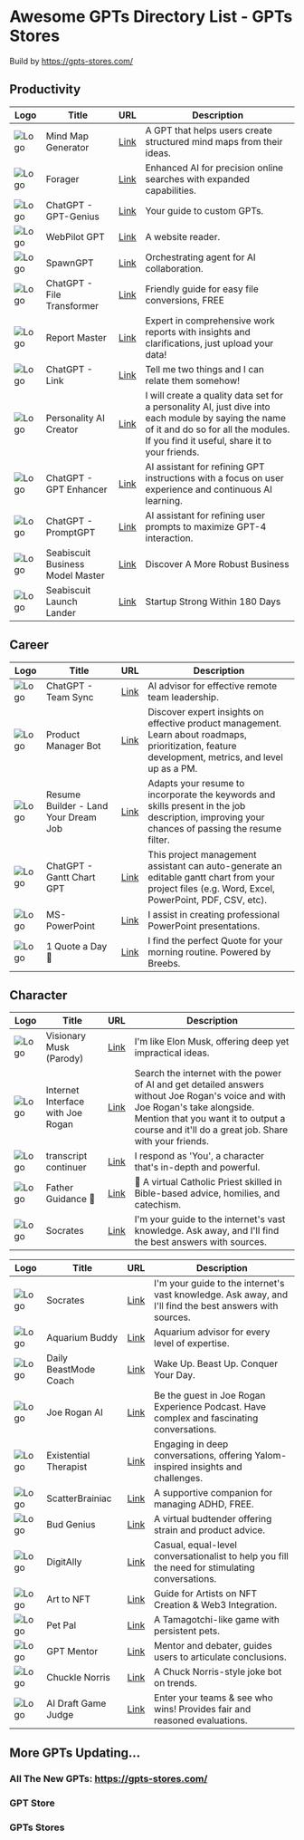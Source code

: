 # Awesome GPTs Directory List - GPTs Stores

Build by https://gpts-stores.com/

## Productivity
| Logo                                                                                                         | Title                             | URL                                                          | Description                                                                                                       |
| ------------------------------------------------------------------------------------------------------------ | --------------------------------- | ------------------------------------------------------------ | ----------------------------------------------------------------------------------------------------------------- |
| ![Logo](https://files.oaiusercontent.com/file-IQxBqpaTqox6nCS1VMILQjRX?se=2123-10-23T11%3A09%3A00Z&sp=r&sv=2021-08-06&sr=b&rscc=max-age%3D31536000%2C%20immutable&rscd=attachment%3B%20filename%3D20231116-100128.jpg&sig=Y1%2BZu5/6x1RF929lXuVHu0RcsPjlJS9JyUoX52aOz%2BM%3D) | Mind Map Generator                | [Link](https://chat.openai.com/g/g-XpOL64iRH-mind-map-generator) | A GPT that helps users create structured mind maps from their ideas.                                             |
| ![Logo](https://files.oaiusercontent.com/file-VzoNkrjhiqUxn2mGsYktu4ep?se=2123-10-19T14%3A12%3A21Z&sp=r&sv=2021-08-06&sr=b&rscc=max-age%3D31536000%2C%20immutable&rscd=attachment%3B%20filename%3D0e01c800-b460-47af-abc9-becdd55d838b.png&sig=qSidDnLKvyDuQ%2B%2B2qHod8drxKMQ9AD9GJpZT5P1D298%3D)      | Forager                           | [Link](https://chat.openai.com/g/g-yMn1RH7Rt-forager)         | Enhanced AI for precision online searches with expanded capabilities.                                           |
| ![Logo](https://files.oaiusercontent.com/file-5OleGm3v3wwfji9rAw0wGcu7?se=2123-10-17T05%3A08%3A19Z&sp=r&sv=2021-08-06&sr=b&rscc=max-age%3D31536000%2C%20immutable&rscd=attachment%3B%20filename%3D9644b1d8-5076-42c7-baca-38a4f2450d56.png&sig=uyIPt/VzOxHIqIFWMoWXo%2Bt%2B4eEhu0xNVZ%2BeiKPqQqA%3D) | ChatGPT - GPT-Genius              | [Link](https://chat.openai.com/g/g-2z2mDEeZ2-gpt-genius)    | Your guide to custom GPTs.                                                                                       |
| ![Logo](https://files.oaiusercontent.com/file-EtMIyywb1kca8KcaZZpVvZXv?se=2123-10-23T19%3A56%3A11Z&sp=r&sv=2021-08-06&sr=b&rscc=max-age%3D31536000%2C%20immutable&rscd=attachment%3B%20filename%3DDALL%25C2%25B7E%25202023-11-15%252021.57.25%2520-%2520An%2520image%2520of%2520a%2520wizard%2520in%2520a%2520dark%2520blue%2520robe%2520with%2520silver%2520star%2520patterns%252C%2520standing%2520on%2520a%2520podium%252C%2520conducting%2520a%2520futuristic%2520orchestra%2520with%2520holographic%2520instrumen.png&sig=tyzB5yqkhQROmqWp%2BuHlXRfXlCClHy%2BMbe/HJd31KpY%3D)  | WebPilot GPT                     | [Link](https://chat.openai.com/g/g-ATOVBEOSz-webpilot-gpt)   | A website reader.                                                                                                 |
| ![Logo](https://images.spr.so/cdn-cgi/imagedelivery/j42No7y-dcokJuNgXeA0ig/9b6f80e0-3f14-4f11-a272-40498c76da6c/chatgpt-share-og.49cbbffe/w=3840,quality=80)          | SpawnGPT                          | [Link](https://chat.openai.com/g/g-XdTwXQ9R6-spawngpt)      | Orchestrating agent for AI collaboration.                                                                         |
| ![Logo](https://files.oaiusercontent.com/file-ZuuGfSnvZG8xQhoeCKo15nXq?se=2123-10-17T22%3A52%3A59Z&sp=r&sv=2021-08-06&sr=b&rscc=max-age%3D31536000%2C%20immutable&rscd=attachment%3B%20filename%3D8228cadf-68a1-489f-9278-7767d5915e6e.png&sig=r0cRC%2BW/WG0eZ28j%2B50PanNn1MiWqeZ05cMK3cqd104%3D)       | ChatGPT - File Transformer        | [Link](https://chat.openai.com/g/g-2DxXCnuoX-file-transformer) | Friendly guide for easy file conversions, FREE                                                                   |
| ![Logo](https://files.oaiusercontent.com/file-UnCav3wqpAqpR3Tc4XxhYWDQ?se=2123-10-22T15%3A40%3A12Z&sp=r&sv=2021-08-06&sr=b&rscc=max-age%3D31536000%2C%20immutable&rscd=attachment%3B%20filename%3D838f8d4d-9b96-42dd-9d72-f1f772e90844.png&sig=Ss7muyliqNHZm4/Wu6bVK/J100UaMZQAyaY/x89Fm1w%3D)  | Report Master                      | [Link](https://chat.openai.com/g/g-Lfbhj73Ee-report-master) | Expert in comprehensive work reports with insights and clarifications, just upload your data!                   |
| ![Logo](https://files.oaiusercontent.com/file-H6pkFBUK0YXxByxQfK7eCain?se=2123-10-20T07%3A50%3A27Z&sp=r&sv=2021-08-06&sr=b&rscc=max-age%3D31536000%2C%20immutable&rscd=attachment%3B%20filename%3Db351c50b-d631-404c-86cd-45656e1dfb25.png&sig=XndGRPBS27cEZfW0VL/PRv9GrCBH4jPMvUIJZLUfuDk%3D)           | ChatGPT - Link                    | [Link](https://chat.openai.com/g/g-3bxChvw71-link)           | Tell me two things and I can relate them somehow!                                                                 |
| ![Logo](https://files.oaiusercontent.com/file-190aAMwKUVL9GWk9o3PdRsVk?se=2123-10-20T00%3A02%3A18Z&sp=r&sv=2021-08-06&sr=b&rscc=max-age%3D31536000%2C%20immutable&rscd=attachment%3B%20filename%3Df3cbe216-bfe9-4935-ac56-5f25bd97880a.png&sig=A4/asqSg9SJAtHwJKkplTxuuFK4H142Fq6DHLTuP51Y%3D)  | Personality AI Creator             | [Link](https://chat.openai.com/g/g-5Py8sPmwG-personality-ai-creator) | I will create a quality data set for a personality AI, just dive into each module by saying the name of it and do so for all the modules. If you find it useful, share it to your friends. |
| ![Logo](https://files.oaiusercontent.com/file-elCzS6VmAH0713NT3LzccGud?se=2123-10-19T00%3A46%3A11Z&sp=r&sv=2021-08-06&sr=b&rscc=max-age%3D31536000%2C%20immutable&rscd=attachment%3B%20filename%3Dca19c20e-5102-405c-acc2-29caa6ebe2c8.png&sig=sjaA1ZOchl1Okzk17vaOYmHVHwxDX3uXT524z6nY6eI%3D) | ChatGPT - GPT Enhancer            | [Link](https://chat.openai.com/g/g-fQ6GAANfi-gpt-enhancer)    | AI assistant for refining GPT instructions with a focus on user experience and continuous AI learning.         |
| ![Logo](https://files.oaiusercontent.com/file-aukF4Rae9T7YVOy5Px46QZhI?se=2123-10-17T10%3A44%3A20Z&sp=r&sv=2021-08-06&sr=b&rscc=max-age%3D31536000%2C%20immutable&rscd=attachment%3B%20filename%3D2c2cc951-b044-4013-90af-6449f3fc49f7.png&sig=fikeuIqnuiLOI0d1Qjt09PKMOV%2BJ//zbQKF%2BEeJ5yDw%3D) | ChatGPT - PromptGPT               | [Link](https://chat.openai.com/g/g-p0jlP3Tcq-promptgpt)      | AI assistant for refining user prompts to maximize GPT-4 interaction.                                             |
| ![Logo](https://files.oaiusercontent.com/file-2ddaEiTNEpXY8mWU4PwXRDmS?se=2123-10-17T18%3A05%3A02Z&sp=r&sv=2021-08-06&sr=b&rscc=max-age%3D31536000%2C%20immutable&rscd=attachment%3B%20filename%3Da8ba3c4e-e0a1-47c2-8a65-f6375620cde0.png&sig=iCJj7N6asByCunuECAksbxxc2sSM7ea3RriXaiE0caI%3D)  | Seabiscuit Business Model Master  | [Link](https://chat.openai.com/g/g-nsTplEvN8-seabiscuit-business-model-master) | Discover A More Robust Business                                                                                  |
| ![Logo](https://files.oaiusercontent.com/file-Xxuh6lc50uAIWd9d6TaEJqmO?se=2123-10-18T09%3A13%3A02Z&sp=r&sv=2021-08-06&sr=b&rscc=max-age%3D31536000%2C%20immutable&rscd=attachment%3B%20filename%3Dbdd1d6c1-d088-43f3-b755-132d69ef683b.png&sig=ZlMrOHx7lTpXXlvWy2W0jDtBVdTbBzAxawUOW9esNr8%3D)  | Seabiscuit Launch Lander           | [Link](https://chat.openai.com/g/g-t2p04OE3K-seabiscuit-launch-lander) | Startup Strong Within 180 Days                                                                                   |


## Career
| Logo                                                                                                         | Title                             | URL                                                          | Description                                                                                                       |
| ------------------------------------------------------------------------------------------------------------ | --------------------------------- | ------------------------------------------------------------ | ----------------------------------------------------------------------------------------------------------------- |
| ![Logo](https://files.oaiusercontent.com/file-EbpZh1pbWQbco0z771KbaFmz?se=2123-10-17T04%3A03%3A50Z&sp=r&sv=2021-08-06&sr=b&rscc=max-age%3D31536000%2C%20immutable&rscd=attachment%3B%20filename%3D3022a9db-e87d-4444-a871-f566ad30a94e.png&sig=fOd90dq0mJgrMEI0mH9KeD0FRnbHjxMMxLPcDUf1ppk%3D) | ChatGPT - Team Sync               | [Link](https://chat.openai.com/g/g-nMknVUdJE-team-sync)      | AI advisor for effective remote team leadership.                                                                  |
| ![Logo](https://files.oaiusercontent.com/file-U8neEPUS6FUoLnxuecYxVdNB?se=2123-10-17T06%3A00%3A18Z&sp=r&sv=2021-08-06&sr=b&rscc=max-age%3D31536000%2C%20immutable&rscd=attachment%3B%20filename%3Db7d18d11-1bff-43c6-bd68-a34eb19cb83f.webp&sig=Kh00zaaqwRjtY2FL%2BHCAtgXQb0wFj4O7UOJngIZR1AE%3D)      | Product Manager Bot               | [Link](https://chat.openai.com/g/g-sKi4RsTGe-product-manager-bot) | Discover expert insights on effective product management. Learn about roadmaps, prioritization, feature development, metrics, and level up as a PM. |
| ![Logo](https://files.oaiusercontent.com/file-XESKx8ZryYBLUALhqYtnirzj?se=2123-10-19T03%3A29%3A38Z&sp=r&sv=2021-08-06&sr=b&rscc=max-age%3D31536000%2C%20immutable&rscd=attachment%3B%20filename%3DDALL%25C2%25B7E%25202023-11-11%252021.21.08%2520-%2520A%2520single%2520circular-shaped%2520image%2520depicting%2520a%2520happy%2520job%2520seeker%2520after%2520landing%2520their%2520dream%2520job.%2520The%2520scene%2520features%2520an%2520individual%2520with%2520glasses%252C%2520radiating%2520jo.png&sig=fhZ16qXqmSlk3BVO3HK31fju9eDu0pGTHolYvj1fgAM%3D) | Resume Builder - Land Your Dream Job | [Link](https://chat.openai.com/g/g-58aGfqukQ-resume-builder-land-your-dream-job/c/79b111e7-53d1-4976-b578-9cccfb9f9e2d) | Adapts your resume to incorporate the keywords and skills present in the job description, improving your chances of passing the resume filter. |
| ![Logo](https://files.oaiusercontent.com/file-r4wIBXrYffqRepvJmkp6JNRC?se=2123-10-17T06%3A33%3A06Z&sp=r&sv=2021-08-06&sr=b&rscc=max-age%3D31536000%2C%20immutable&rscd=attachment%3B%20filename%3Dgantt%2520chart%2520gpt.png&sig=cS%2B5EHM3lIObUjQD2yz/tfa7RoApIBodXYeB456tv2g%3D)       | ChatGPT - Gantt Chart GPT         | [Link](https://chat.openai.com/g/g-ihJfmYAJn-gantt-chart-gpt) | This project management assistant can auto-generate an editable gantt chart from your project files (e.g. Word, Excel, PowerPoint, PDF, CSV, etc). |
| ![Logo](https://files.oaiusercontent.com/file-JEpdH3q6fXyu9xvkFNKDxlA4?se=2123-10-17T07%3A20%3A50Z&sp=r&sv=2021-08-06&sr=b&rscc=max-age%3D31536000%2C%20immutable&rscd=attachment%3B%20filename%3Ddf9a32d0-3073-4271-9724-8abe4aa5fac6.png&sig=0u/jnCyr2WKxJIjD1llKHv4WQkLnzTeDR8JwvEzmFSI%3D) | MS-PowerPoint                     | [Link](https://chat.openai.com/g/g-vIV2R7wST-ms-powerpoint) | I assist in creating professional PowerPoint presentations.                                                        |
| ![Logo](https://files.oaiusercontent.com/file-u2I1KJTy6j56Wc3wZCfUvcVA?se=2123-10-23T08%3A01%3A36Z&sp=r&sv=2021-08-06&sr=b&rscc=max-age%3D31536000%2C%20immutable&rscd=attachment%3B%20filename%3Dabc49eca-e477-4a47-a603-1280803d75d4.png&sig=gKzLiQpPCQBx2yVK9bLM2aIbklVbGN18Kw4447XyC/8%3D)   | 1 Quote a Day 🌟                   | [Link](https://chat.openai.com/g/g-TCZLIYhNm-1-quote-a-day) | I find the perfect Quote for your morning routine. Powered by Breebs.                                            |

## Character
| Logo                                                                                                         | Title                               | URL                                                          | Description                                                                                                       |
| ------------------------------------------------------------------------------------------------------------ | ----------------------------------- | ------------------------------------------------------------ | ----------------------------------------------------------------------------------------------------------------- |
| ![Logo](https://files.oaiusercontent.com/file-TCLPNBPyMgSFKzVA80Sopppv?se=2123-10-20T23%3A00%3A09Z&sp=r&sv=2021-08-06&sr=b&rscc=max-age%3D31536000%2C%20immutable&rscd=attachment%3B%20filename%3DDALL%25C2%25B7E%25202023-11-13%252017.25.27%2520-%2520A%2520cartoon-style%2520portrait%2520of%2520a%2520fictional%2520male%2520white%2520CEO%2520character%252C%2520with%2520less%2520Asian%2520features%252C%2520keeping%2520the%2520jaw%2520and%2520face%2520style%2520of%2520the%2520earlier%2520image%2520and%2520bl.png&sig=hBetMbhROLfcVSSa9IrA2bEcWGB490TwPqMAsNmPu3c%3D) | Visionary Musk (Parody)              | [Link](https://chat.openai.com/g/g-G3ONbjCqr-visionary-musk-parody) | I'm like Elon Musk, offering deep yet impractical ideas.                                                         |
| ![Logo](https://files.oaiusercontent.com/file-uszoUJGLwbsJC0oNtyLIWzfw?se=2123-10-20T21%3A58%3A51Z&sp=r&sv=2021-08-06&sr=b&rscc=max-age%3D31536000%2C%20immutable&rscd=attachment%3B%20filename%3D220128092452-joe-rogan-jordan-peterson-podcast-spotify.jpg&sig=4U10DXL4OFM5mvUvL67Lu1nwVIvFYuC4xAyxwPTYhtc%3D)      | Internet Interface with Joe Rogan     | [Link](https://chat.openai.com/g/g-vFm9AHwbL-internet-interface-with-joe-rogan) | Search the internet with the power of AI and get detailed answers without Joe Rogan's voice and with Joe Rogan's take alongside. Mention that you want it to output a course and it'll do a great job. Share with your friends. |
| ![Logo](https://files.oaiusercontent.com/file-a5cJWUAwQj9ADevXMdMP4sIc?se=2123-10-20T23%3A31%3A51Z&sp=r&sv=2021-08-06&sr=b&rscc=max-age%3D31536000%2C%20immutable&rscd=attachment%3B%20filename%3DDALL%25C2%25B7E%25202023-11-13%252015.31.31%2520-%2520A%2520stylized%2520profile%2520picture%2520%2528PFP%2529%2520style%2520illustration%252C%2520focusing%2520on%2520a%2520close-up%2520of%2520a%2520stylized%2520microphone%2520with%2520larger%2520and%2520clearer%2520paper%2520sheets.%2520The%2520microph.png&sig=CFWV/OdYLzLgPhqS3qbsePsnbBKh1jwkNX7irLk1yY4%3D)   | transcript continuer                  | [Link](https://chat.openai.com/g/g-tz6MyAxV2-transcript-continuer) | I respond as 'You', a character that's in-depth and powerful.                                                    |
| ![Logo](https://files.oaiusercontent.com/file-fbQEQS1g6npBC78pPqVNpfcA?se=2123-10-18T11%3A29%3A55Z&sp=r&sv=2021-08-06&sr=b&rscc=max-age%3D31536000%2C%20immutable&rscd=attachment%3B%20filename%3Dd4c80faa-fafa-4ce8-88b0-c24a6eaabdd1.webp&sig=mXrprQhEtIfi7FrN3ZkOWTVUGKu0OLxIP4SM9Y9rE6c%3D) | Father Guidance 🙏                   | [Link](https://chat.openai.com/g/g-OwPkjSbxo-father-guidance) | 🙏 A virtual Catholic Priest skilled in Bible-based advice, homilies, and catechism.           |
| ![Logo](https://files.oaiusercontent.com/file-nz9InjfiW9OEP5YmyHT52LaC?se=2123-10-17T05%3A19%3A47Z&sp=r&sv=2021-08-06&sr=b&rscc=max-age%3D31536000%2C%20immutable&rscd=attachment%3B%20filename%3D0b6d670f-ba52-4d71-bdb0-6781df489a61.png&sig=S9kkRzqZ1thTBcR73gSg6HqEPWuzSpzVqUx7ZLPdaWw%3D)       | Socrates                             | [Link](https://chat.openai.com/g/g-WobrCXK1H-socrates) | I'm your guide to the internet's vast knowledge. Ask away, and I'll find the best answers with sources.              |

| Logo                                                                                                         | Title                               | URL                                                          | Description                                                                                                       |
| ------------------------------------------------------------------------------------------------------------ | ----------------------------------- | ------------------------------------------------------------ | ----------------------------------------------------------------------------------------------------------------- |
| ![Logo](https://files.oaiusercontent.com/file-nz9InjfiW9OEP5YmyHT52LaC?se=2123-10-17T05%3A19%3A47Z&sp=r&sv=2021-08-06&sr=b&rscc=max-age%3D31536000%2C%20immutable&rscd=attachment%3B%20filename%3D0b6d670f-ba52-4d71-bdb0-6781df489a61.png&sig=S9kkRzqZ1thTBcR73gSg6HqEPWuzSpzVqUx7ZLPdaWw%3D) | Socrates                            | [Link](https://chat.openai.com/g/g-WobrCXK1H-socrates)       | I'm your guide to the internet's vast knowledge. Ask away, and I'll find the best answers with sources.           |
| ![Logo](https://files.oaiusercontent.com/file-vaJmDpYB4QX7cZhpWIMJUe5M?se=2123-10-17T06%3A01%3A37Z&sp=r&sv=2021-08-06&sr=b&rscc=max-age%3D31536000%2C%20immutable&rscd=attachment%3B%20filename%3D43ad7d33-bf6e-4856-9d53-739942ba4cd6.png&sig=1LFaqffDz5o1g%2BV/UHzKf5/wCCdd%2B3xz3k1fO59WauY%3D) | Aquarium Buddy                      | [Link](https://chat.openai.com/g/g-luVsRgDYi-aquarium-buddy) | Aquarium advisor for every level of expertise.                                                                  |
| ![Logo](https://files.oaiusercontent.com/file-MXE4HFnb2RZI4H36Fj635YwF?se=2123-10-18T14%3A40%3A46Z&sp=r&sv=2021-08-06&sr=b&rscc=max-age%3D31536000%2C%20immutable&rscd=attachment%3B%20filename%3Dfa836e22-e173-4fcf-ab5b-2d53d7ccf7d2.png&sig=iqXruKj93hAao5bWZ%2BC9%2Bo33SsQMz%2Bet8zzIt/8khK8%3D) | Daily BeastMode Coach               | [Link](https://chat.openai.com/g/g-peIOeXFuU-daily-beastmode-coach) | Wake Up. Beast Up. Conquer Your Day.                                                                              |
| ![Logo](https://files.oaiusercontent.com/file-k2LNS4dFHichKnZPhhyErWYM?se=2123-10-19T21%3A50%3A23Z&sp=r&sv=2021-08-06&sr=b&rscc=max-age%3D31536000%2C%20immutable&rscd=attachment%3B%20filename%3Ddownload%2520%25281%2529.jpg&sig=VVOYbkGgFmdFEILSAAkO8gKJ6ZYTYc0Tn%2BoHREvJglA%3D) | Joe Rogan AI                        | [Link](https://chat.openai.com/g/g-hFc7gNdlF-joe-rogan-ai) | Be the guest in Joe Rogan Experience Podcast. Have complex and fascinating conversations.                        |
| ![Logo](https://files.oaiusercontent.com/file-fcOmCT7IdESMRyNVo0KFmEf1?se=2123-10-19T20%3A36%3A35Z&sp=r&sv=2021-08-06&sr=b&rscc=max-age%3D31536000%2C%20immutable&rscd=attachment%3B%20filename%3D71bec192-7c13-43c6-9c8b-e385b39193c7.png&sig=f9bu/hlxj8ipb8ASrcn6PEtBm6dT05LfObLZYvHeqjo%3D) | Existential Therapist                | [Link](https://chat.openai.com/g/g-TKfORjeuW-existential-therapist) | Engaging in deep conversations, offering Yalom-inspired insights and challenges.                                   |
| ![Logo](https://files.oaiusercontent.com/file-WzeSiXbIy8PaSCGc1gvl5oO2?se=2123-10-17T06%3A20%3A54Z&sp=r&sv=2021-08-06&sr=b&rscc=max-age%3D31536000%2C%20immutable&rscd=attachment%3B%20filename%3D3cb9a9a7-aef7-49a2-81d6-6830a81c597b.png&sig=qrpbUk6AYy9uVdrCQ6Ht4i9PWwSlNoVcG2%2BGhWjOHMQ%3D) | ScatterBrainiac                     | [Link](https://chat.openai.com/g/g-Qn3y7oPbd-scatterbrainiac) | A supportive companion for managing ADHD, FREE.                                                                   |
| ![Logo](https://files.oaiusercontent.com/file-63MZ80hckqNJfT1RzDACkE8e?se=2123-10-16T03%3A10%3A15Z&sp=r&sv=2021-08-06&sr=b&rscc=max-age%3D31536000%2C%20immutable&rscd=attachment%3B%20filename%3Da8fbda54-98b9-4fd5-8049-e82a9252b151.png&sig=Hng8b6Q00KcAuNpj2MPi%2BvezpfC2PAgVYd72sCGmF4s%3D) | Bud Genius                          | [Link](https://chat.openai.com/g/g-ChzdH5cnq-bud-genius)  | A virtual budtender offering strain and product advice.                                                           |
| ![Logo](https://files.oaiusercontent.com/file-IGDNXOJPUF2a0nQ3RwdmKFgP?se=2123-10-16T15%3A41%3A13Z&sp=r&sv=2021-08-06&sr=b&rscc=max-age%3D31536000%2C%20immutable&rscd=attachment%3B%20filename%3D4e354a89-2922-4765-aa44-03d8b11417f9.webp&sig=vXdHagQKOyzx02Xjpr2is8ZIhzXVugIN0bUBWX0F1ro%3D) | DigitAlly                            | [Link](https://chat.openai.com/g/g-oEHdBcbLL-digitally)     | Casual, equal-level conversationalist to help you fill the need for stimulating conversations.                   |
| ![Logo](https://files.oaiusercontent.com/file-n9cUSB50FisQTQW9riajGBVV?se=2123-10-19T00%3A25%3A52Z&sp=r&sv=2021-08-06&sr=b&rscc=max-age%3D31536000%2C%20immutable&rscd=attachment%3B%20filename%3DLogo.png&sig=yAwcj8pcrlr3V0ehQAYZJ/u6YF4kL0RSB6WqEcS9Q/4%3D) | Art to NFT                          | [Link](https://chat.openai.com/g/g-5bVN0sAi7-art-to-nft)    | Guide for Artists on NFT Creation & Web3 Integration.                                                            |
| ![Logo](https://files.oaiusercontent.com/file-kJSrKbUumaVsrnQgKLds2DhH?se=2123-10-18T23%3A50%3A08Z&sp=r&sv=2021-08-06&sr=b&rscc=max-age%3D31536000%2C%20immutable&rscd=attachment%3B%20filename%3D71445914-51a1-4162-87d0-bc18d2fe5156.png&sig=xsseYjY8hHJVuzw5yl2QFpNcIDRDnrSlpqRIf%2BHQYNU%3D) | Pet Pal                             | [Link](https://chat.openai.com/g/g-DbhpzDAB9-pet-pal)      | A Tamagotchi-like game with persistent pets.                                                                     |
| ![Logo](https://files.oaiusercontent.com/file-XP5z4LlQxcRubFISwAJtLjvU?se=2123-11-07T05%3A00%3A02Z&sp=r&sv=2021-08-06&sr=b&rscc=max-age%3D31536000%2C%20immutable&rscd=attachment%3B%20filename%3DScreenshot_18.jpg&sig=xk4BR3wBg6JLzOojo/RPlecHY83%2BridO%2BrPdUngylYw%3D) | GPT Mentor                          | [Link](https://chat.openai.com/g/g-KIX0IC8cj-debate-mentor) | Mentor and debater, guides users to articulate conclusions.                                                       |
| ![Logo](https://files.oaiusercontent.com/file-RlZwBmEYkmnGe6gSzewpypUb?se=2123-10-18T15%3A13%3A23Z&sp=r&sv=2021-08-06&sr=b&rscc=max-age%3D31536000%2C%20immutable&rscd=attachment%3B%20filename%3D6d38254f-1416-4651-a730-d10c4ff4e9f6.png&sig=5msC3RCsaNYEtjWPgBoHOcUMEmoz6qUKa4Ctk73StyA%3D) | Chuckle Norris                      | [Link](https://chat.openai.com/g/g-YP3ZSgvaX)               | A Chuck Norris-style joke bot on trends.                                                                         |
| ![Logo](https://files.oaiusercontent.com/file-5TfX1OcflsGYKrWmA0ixb7sM?se=2123-10-18T20%3A58%3A49Z&sp=r&sv=2021-08-06&sr=b&rscc=max-age%3D31536000%2C%20immutable&rscd=attachment%3B%20filename%3D2d28b80d-ac9b-4de7-99a1-58e2c31c619a.png&sig=hsiSBDfYoZH8lVOXwcfT3wEDJ2ZQVwWcP5atb7zglFo%3D) | AI Draft Game Judge                 | [Link](https://chat.openai.com/g/g-wuh3AaZkR-ai-draft-game-judge) | Enter your teams & see who wins! Provides fair and reasoned evaluations.                                          |


## More GPTs Updating...
### All The New GPTs: https://gpts-stores.com/
### GPT Store
### GPTs Stores
